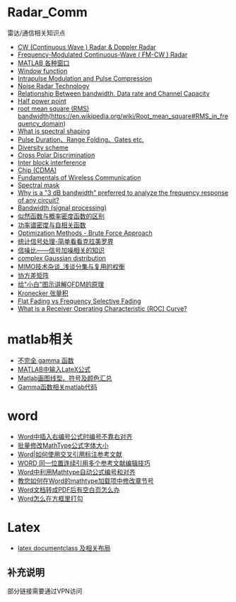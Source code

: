 # Radar_Comm
雷达/通信相关知识点

* [CW (Continuous Wave ) Radar & Doppler Radar](http://www.radartutorial.eu/02.basics/Continuous%20Wave%20Radar.en.html)
* [Frequency-Modulated Continuous-Wave ( FM-CW ) Radar](http://www.radartutorial.eu/02.basics/Frequency%20Modulated%20Continuous%20Wave%20Radar.en.html)
* [MATLAB 各种窗口](http://blog.sina.com.cn/s/blog_777c1e570100q14n.html)
* [Window function](https://en.wikipedia.org/wiki/Window_function)
* [Intrapulse  Modulation  and  Pulse  Compression](http://www.radartutorial.eu/08.transmitters/Intrapulse%20Modulation.en.html)
* [Noise  Radar  Technology](http://www.radartutorial.eu/02.basics/Noise%20radar.en.html)
* [Relationship Between bandwidth, Data rate and Channel Capacity](http://computernetworkingsimplified.com/physical-layer/relationship-bandwidth-data-rate-channel-capacity/)
* [Half  power  point](https://en.wikipedia.org/wiki/Half_power_point)
* [root mean square (RMS) bandwidth](http://www.edaboard.com/thread37213.html)(https://en.wikipedia.org/wiki/Root_mean_square#RMS_in_frequency_domain)
* [What is spectral shaping](https://www.izotope.com/en/community/blog/tips-tutorials/2016/09/what-is-spectral-shaping.html)
* [Pulse Duration、Range Folding、Gates  etc.](http://www.geosci.sfsu.edu/geosciences/classes/m835/Radar/rangefolding.html)
* [Diversity scheme](https://en.wikipedia.org/wiki/Diversity_scheme)
* [Cross Polar Discrimination](http://iitd.vlab.co.in/?sub=65&brch=179&sim=405&cnt=1)
* [Inter block interference](http://www.crazyengineers.com/threads/inter-block-interference.6483/)
* [Chip (CDMA) ](https://en.wikipedia.org/wiki/Chip_(CDMA))
* [Fundamentals of Wireless Communication](https://web.stanford.edu/~dntse/wireless_book.html)
* [Spectral mask](http://dsp.stackexchange.com/questions/23556/spectral-mask-and-power-spectral-density)
* [Why is a "3 dB bandwidth" preferred to analyze the frequency response of any circuit?](https://www.researchgate.net/post/Why_is_a_3_dB_bandwidth_preferred_to_analyze_the_frequency_response_of_any_circuit)
* [Bandwidth (signal processing) ](https://en.wikipedia.org/wiki/Bandwidth_(signal_processing))
* [似然函数与概率密度函数的区别](https://blog.csdn.net/u012284960/article/details/72859171)
* [功率谱密度与自相关函数](http://blog.sina.com.cn/s/blog_4b164557010194y2.html)
* [Optimization Methods - Brute Force Approach](http://www.statistics4u.info/fundstat_eng/cc_optim_meth_brutefrc.html)
* [统计信号处理-简单看看克拉美罗界](http://www.mamicode.com/info-detail-639317.html)
* [信噪比——信号加噪相关的知识](https://www.cnblogs.com/yinheyi/p/7429127.html)
* [complex Gaussian distribution](https://everything2.com/title/complex+Gaussian+distribution)
* [MIMO技术杂谈_浅谈分集与复用的权衡](http://www.txrjy.com/forum.php?mod=viewthread&tid=667901&page=1&authorid=854560)
* [协方差矩阵](https://blog.csdn.net/baidu_38172402/article/details/82750492)
* [给"小白"图示讲解OFDM的原理](https://blog.csdn.net/madongchunqiu/article/details/18614233)
* [Kronecker 张量积](https://blog.csdn.net/donggua_fu/article/details/67632701)
* [Flat Fading vs Frequency Selective Fading](https://www.rfwireless-world.com/Terminology/Flat-fading-vs-Frequency-Selective-Fading.html)
* [What is a Receiver Operating Characteristic (ROC) Curve? ](https://www.statisticshowto.com/receiver-operating-characteristic-roc-curve/)
# matlab相关
* [不完全 gamma 函数](https://ww2.mathworks.cn/help/matlab/ref/gammainc.html)
* [MATLAB中输入LateX公式](https://blog.csdn.net/XSTX1996/article/details/81627219)
* [Matlab画图线型、符号及颜色汇总](https://blog.csdn.net/lk274857347/article/details/56845818)
* [Gamma函数相关matlab代码](https://www.cnblogs.com/NaughtyBaby/p/4285500.html)
# word
* [Word中插入右编号公式时编号不靠右对齐](https://blog.csdn.net/zaishuiyifangxym/article/details/81709319)
* [批量修改MathType公式字体大小](https://blog.csdn.net/zaishuiyifangxym/article/details/89467901)
* [Word|如何使用交叉引用标注参考文献](https://www.jianshu.com/p/e6f71f8ba19a)
* [WORD 同一位置连续引用多个参考文献编辑技巧](https://jingyan.baidu.com/article/d2b1d102a252ac5c7e37d40d.html)
* [Word中利用Mathtype自动公式编号和对齐](https://jingyan.baidu.com/album/3aed632e2056c17010809190.html?picindex=13)
* [教您如何在Word的mathtype加载项中修改章节号](https://www.mathtype.cn/jiqiao/xiugai-zhangjiehao.html)
* [Word文档转成PDF后有空白页怎么办](https://zhidao.baidu.com/question/539050306.html)
* [Word怎么在方框里打勾](https://jingyan.baidu.com/article/948f5924225811d80ff5f911.html)
# Latex
* [latex documentclass 及相关布局](https://blog.csdn.net/wei_love_2017/article/details/86617235)
## 补充说明
部分链接需要通过VPN访问

